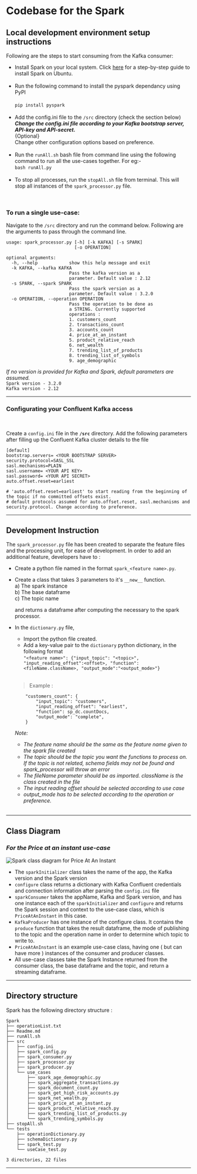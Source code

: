 # Codebase for the Spark

## Local development environment setup instructions

Following are the steps to start consuming from the Kafka consumer:

- Install Spark on your local system. Click [here](https://phoenixnap.com/kb/install-spark-on-ubuntu) for a step-by-step guide to install Spark on Ubuntu.<br><br>
- Run the following command to install the pyspark dependancy using PyPI</br><br>
  `pip install pyspark`  </br><br>
- Add the config.ini file to the `/src` directory (check the section below)***<br> Change the config.ini file according to your Kafka bootstrap server, API-key and API-secret.<br>*** {Optional} <br>Change other configuration options based on preference.<br><br>
- Run the `runAll.sh` bash file from command line using the following command to run all the use-cases together. For eg:- </br>
`bash runAll.py`</br></br>
- To stop all processes, run the `stopAll.sh` file from terminal. This will stop all instances of the `spark_processor.py` file.

</br>

### To run a single use-case:
Navigate to the `/src` directory and run the command below. Following are the arguments to pass through the command line.

```
usage: spark_processor.py [-h] [-k KAFKA] [-s SPARK]
                          [-o OPERATION]

optional arguments:
  -h, --help            show this help message and exit
  -k KAFKA, --kafka KAFKA
                        Pass the kafka version as a
                        parameter. Default value : 2.12
  -s SPARK, --spark SPARK
                        Pass the spark version as a
                        parameter. Default value : 3.2.0
  -o OPERATION, --operation OPERATION
                        Pass the operation to be done as
                        a STRING. Currently supported
                        operations :
                        1. customers_count
                        2. transactions_count
                        3. accounts_count
                        4. price_at_an_instant
                        5. product_relative_reach
                        6. net_wealth
                        7. trending_list_of_products
                        8. trending_list_of_symbols
                        9. age_demographic
```
*If no version is provided for Kafka and Spark, default parameters are assumed.* </br>
`Spark version - 3.2.0`  </br>
`Kafka version - 2.12`
</br>

---
### Configurating your Confluent Kafka access
</br>

Create a `config.ini` file in the **`/src`** directory. Add the following parameters after filling up the Confluent Kafka cluster details to the file

```
[default]
bootstrap.servers= <YOUR BOOTSTRAP SERVER>
security.protocol=SASL_SSL
sasl.mechanisms=PLAIN
sasl.username= <YOUR API KEY>
sasl.password= <YOUR API SECRET>
auto.offset.reset=earliest

# 'auto.offset.reset=earliest' to start reading from the beginning of the topic if no committed offsets exist.
# default protocols assumed for auto.offset.reset, sasl.mechanisms and security.protocol. Change according to preference.
```
---
## Development Instruction

The `spark_processor.py` file has been created to separate the feature files and the processing unit, for ease of development. In order to add an additional feature, developers have to :

- Create a python file named in the format `spark_<feature name>.py`.
- Create a class that takes 3 parameters to it's `__new__` function.<br>
    a) The spark instance<br>
    b) The base dataframe<br>
    c) The topic name<br>

    and returns a dataframe after computing the necessary to the spark processor.
- In the `dictionary.py` file,
    - Import the python file created.
    - Add a key-value pair to the `dictionary` python dictionary, in the following format <br>
    `"<feature name>": {"input_topic": "<topic>", "input_reading_offset":<offset>, "function": <fileName.className>, "output_mode":"<output_mode>"}`<br><br>
    >Example :

    ```
        "customers_count": {
            "input_topic": "customers",
            "input_reading_offset": "earliest",
            "function": sp_dc.countDocs,
            "output_mode": "complete",
        }
    ```
    *Note:*<br>
    - *The feature name should be the same as the feature name given to the spark file created*
    - *The topic should be the topic you want the functions to process on. If the topic is not related, schema fields may not be found and spark_processor will throw an error*
    - *The fileName parameter should be as imported. className is the class created in the file*
    - *The input reading offset should be selected according to use case*
    - *output_mode has to be selected according to the operation or preference.*
<br><br>
---

## Class Diagram
### *For the **Price at an instant** use-case*

![Spark class diagram for Price At An Instant](../../assets/spark/spark_class_diagram.svg?raw=true "Spark Class Diagram")
- The `sparkInitializer` class takes the name of the app, the Kafka version and the Spark version
- `configure` class returns a dictionary with Kafka Confluent credentials and connection information after parsing the `config.ini` file
- `sparkConsumer` takes the appName, Kafka and Spark version, and has one instance each of the `sparkInitializer` and `configure` and returns the Spark session and context to the use-case class, which is `PriceAtAnInstant` in this case.
- `KafkaProducer` has one instance of the configure class. It contains the `produce` function that takes the result dataframe, the mode of publishing to the topic and the operation name in order to determine which topic to write to.
- `PriceAtAnInstant` is an example use-case class, having one ( but can have more ) instances of the consumer and producer classes.
- All use-case classes take the Spark Instance returned from the consumer class, the base dataframe and the topic, and return a streaming dataframe.

---
## Directory structure

Spark has the following directory structure :

```
Spark
├── operationList.txt
├── Readme.md
├── runAll.sh
├── src
│   ├── config.ini
│   ├── spark_config.py
│   ├── spark_consumer.py
│   ├── spark_processor.py
│   ├── spark_producer.py
│   └── use_cases
│       ├── spark_age_demographic.py
│       ├── spark_aggregate_transactions.py
│       ├── spark_document_count.py
│       ├── spark_get_high_risk_accounts.py
│       ├── spark_net_wealth.py
│       ├── spark_price_at_an_instant.py
│       ├── spark_product_relative_reach.py
│       ├── spark_trending_list_of_products.py
│       └── spark_trending_symbols.py
├── stopAll.sh
└── tests
    ├── operationDictionary.py
    ├── schemaDictionary.py
    ├── spark_test.py
    └── useCase_test.py

3 directories, 22 files
```
---
